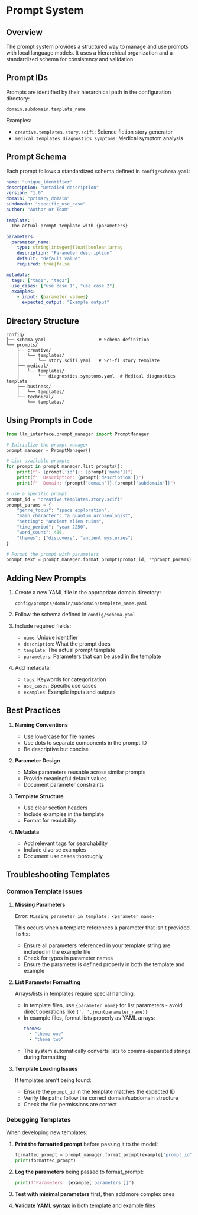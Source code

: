 # Prompt System

## Overview

The prompt system provides a structured way to manage and use prompts with local language models. It uses a hierarchical organization and a standardized schema for consistency and validation.

## Prompt IDs

Prompts are identified by their hierarchical path in the configuration directory:

```
domain.subdomain.template_name
```

Examples:
- `creative.templates.story.scifi`: Science fiction story generator
- `medical.templates.diagnostics.symptoms`: Medical symptom analysis

## Prompt Schema

Each prompt follows a standardized schema defined in `config/schema.yaml`:

```yaml
name: "unique_identifier"
description: "Detailed description"
version: "1.0"
domain: "primary_domain"
subdomain: "specific_use_case"
author: "Author or Team"

template: |
  The actual prompt template with {parameters}

parameters:
  parameter_name:
    type: string|integer|float|boolean|array
    description: "Parameter description"
    default: "default_value"
    required: true|false

metadata:
  tags: ["tag1", "tag2"]
  use_cases: ["use case 1", "use case 2"]
  examples:
    - input: {parameter_values}
      expected_output: "Example output"
```

## Directory Structure

```
config/
├── schema.yaml                    # Schema definition
└── prompts/
    ├── creative/
    │   └── templates/
    │       └── story.scifi.yaml   # Sci-fi story template
    ├── medical/
    │   └── templates/
    │       └── diagnostics.symptoms.yaml  # Medical diagnostics template
    ├── business/
    │   └── templates/
    └── technical/
        └── templates/
```

## Using Prompts in Code

```python
from llm_interface.prompt_manager import PromptManager

# Initialize the prompt manager
prompt_manager = PromptManager()

# List available prompts
for prompt in prompt_manager.list_prompts():
    print(f"- {prompt['id']}: {prompt['name']}")
    print(f"  Description: {prompt['description']}")
    print(f"  Domain: {prompt['domain']}.{prompt['subdomain']}")

# Use a specific prompt
prompt_id = "creative.templates.story.scifi"
prompt_params = {
    "genre_focus": "space exploration",
    "main_character": "a quantum archaeologist",
    "setting": "ancient alien ruins",
    "time_period": "year 2250",
    "word_count": 400,
    "themes": ["discovery", "ancient mysteries"]
}

# Format the prompt with parameters
prompt_text = prompt_manager.format_prompt(prompt_id, **prompt_params)
```

## Adding New Prompts

1. Create a new YAML file in the appropriate domain directory:
   ```
   config/prompts/domain/subdomain/template_name.yaml
   ```

2. Follow the schema defined in `config/schema.yaml`

3. Include required fields:
   - `name`: Unique identifier
   - `description`: What the prompt does
   - `template`: The actual prompt template
   - `parameters`: Parameters that can be used in the template

4. Add metadata:
   - `tags`: Keywords for categorization
   - `use_cases`: Specific use cases
   - `examples`: Example inputs and outputs

## Best Practices

1. **Naming Conventions**
   - Use lowercase for file names
   - Use dots to separate components in the prompt ID
   - Be descriptive but concise

2. **Parameter Design**
   - Make parameters reusable across similar prompts
   - Provide meaningful default values
   - Document parameter constraints

3. **Template Structure**
   - Use clear section headers
   - Include examples in the template
   - Format for readability

4. **Metadata**
   - Add relevant tags for searchability
   - Include diverse examples
   - Document use cases thoroughly 

## Troubleshooting Templates

### Common Template Issues

1. **Missing Parameters**
   
   Error: `Missing parameter in template: <parameter_name>`
   
   This occurs when a template references a parameter that isn't provided. To fix:
   
   - Ensure all parameters referenced in your template string are included in the example file
   - Check for typos in parameter names
   - Ensure the parameter is defined properly in both the template and example

2. **List Parameter Formatting**
   
   Arrays/lists in templates require special handling:
   
   - In template files, use `{parameter_name}` for list parameters - avoid direct operations like `{', '.join(parameter_name)}`
   - In example files, format lists properly as YAML arrays:
     ```yaml
     themes:
       - "theme one"
       - "theme two"
     ```
   - The system automatically converts lists to comma-separated strings during formatting

3. **Template Loading Issues**
   
   If templates aren't being found:
   
   - Ensure the `prompt_id` in the template matches the expected ID
   - Verify file paths follow the correct domain/subdomain structure
   - Check the file permissions are correct

### Debugging Templates

When developing new templates:

1. **Print the formatted prompt** before passing it to the model:
   ```python
   formatted_prompt = prompt_manager.format_prompt(example["prompt_id"], **example["parameters"])
   print(formatted_prompt)
   ```

2. **Log the parameters** being passed to format_prompt:
   ```python
   print(f"Parameters: {example['parameters']}")
   ```

3. **Test with minimal parameters** first, then add more complex ones

4. **Validate YAML syntax** in both template and example files 